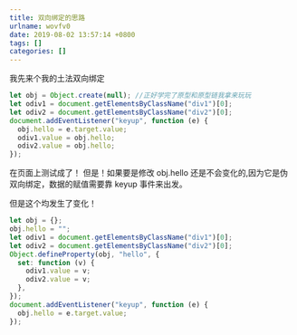 ```yaml
---
title: 双向绑定的思路
urlname: wovfv0
date: 2019-08-02 13:57:14 +0800
tags: []
categories: []
---
```


我先来个我的土法双向绑定

```javascript
let obj = Object.create(null); //正好学完了原型和原型链我拿来玩玩
let odiv1 = document.getElementsByClassName("div1")[0];
let odiv2 = document.getElementsByClassName("div2")[0];
document.addEventListener("keyup", function (e) {
  obj.hello = e.target.value;
  odiv1.value = obj.hello;
  odiv2.value = obj.hello;
});
```

在页面上测试成了！
但是！如果要是修改 obj.hello 还是不会变化的,因为它是伪双向绑定，数据的赋值需要靠 keyup 事件来出发。

但是这个均发生了变化！

```javascript
let obj = {};
obj.hello = "";
let odiv1 = document.getElementsByClassName("div1")[0];
let odiv2 = document.getElementsByClassName("div2")[0];
Object.defineProperty(obj, "hello", {
  set: function (v) {
    odiv1.value = v;
    odiv2.value = v;
  },
});
document.addEventListener("keyup", function (e) {
  obj.hello = e.target.value;
});
```
